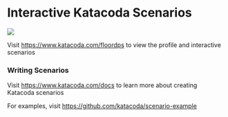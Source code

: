 # Interactive Katacoda Scenarios

[![](http://shields.katacoda.com/katacoda/floordps/count.svg)](https://www.katacoda.com/floordps "Get your profile on Katacoda.com")

Visit https://www.katacoda.com/floordps to view the profile and interactive scenarios

### Writing Scenarios
Visit https://www.katacoda.com/docs to learn more about creating Katacoda scenarios

For examples, visit https://github.com/katacoda/scenario-example
